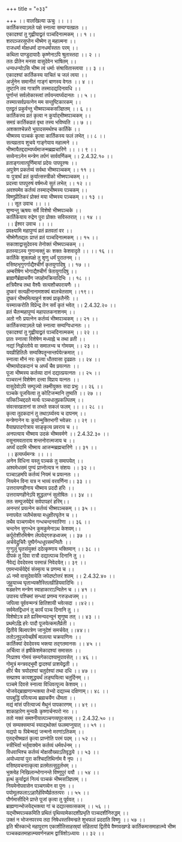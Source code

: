 +++
title = "०३३"

+++
।। वालखिल्या ऊचुः ।। ।।  
कार्तिकस्याऽमले पक्षे स्नात्वा सम्यग्यतव्रतः ।।  
एकादश्यां तु गृह्णीयाद्व्रतं पञ्चदिनात्मकम् ।। १ ।।  
शरपञ्जरसुप्तेन भीष्मेण तु महात्मना ।।  
राजधर्मा मोक्षधर्मा दानधर्मास्ततः परम् ।।  
कथिता पाण्डुदायादैः कृष्णेनाऽपि श्रुतास्तदा ।। २ ।।  
ततः प्रीतेन मनसा वासुदेवेन भाषितम् ।।  
धन्यधन्योऽसि भीष्म त्वं धर्माः संश्रावितास्त्वया ।। ३ ।।  
एकादश्यां कार्तिकस्य याचितं च जलं त्वया ।।  
अर्जुनेन समानीतं गाङ्गं बाणस्य वेगतः ।। ४ ।।  
तुष्टानि तव गात्राणि तस्मादद्यदिनावधि ।।  
पूर्णान्तं सर्वलोकास्त्वां तर्पयन्त्वर्घ्यदानतः ।। ५ ।।  
तस्मात्सर्वप्रयत्नेन मम सन्तुष्टिकारकम् ।।  
एतद्व्रतं प्रकुर्वन्तु भीष्मपञ्चकसञ्ज्ञितम् ।। ६ ।।  
कार्तिकस्य व्रतं कृत्वा न कुर्याद्भीष्मपञ्चकम् ।।  
समग्रं कार्तिकव्रतं वृथा तस्य भविष्यति ।। ७ ।।  
अशक्तश्चेन्नरो भूयादसमर्थश्च कार्तिके ।।  
भीष्मस्य पञ्चकं कृत्वा कार्तिकस्य फलं लभेत् ।। ८ ।।  
सत्यव्रताय शुचये गाङ्गेयाय महात्मने ।।  
भीष्मायैतद्ददाम्यर्घ्यमाजन्मब्रह्मचारिणे ।। ।। ९ ।।  
सव्येनाऽनेन मन्त्रेण तर्पणं सार्ववर्णिकम् ।। 2.4.32.१० ।।  
व्रताङ्गत्वात्पूर्णिमायां प्रदेयः पापपूरुषः ।।  
अपुत्रेण प्रकर्तव्यं सर्वथा भीष्मपञ्चकम् ।। ११ ।।  
यः पुत्रार्थं व्रतं कुर्यात्सस्त्रीको भीष्मपञ्चकम् ।।  
प्रदत्त्वा पापपुरुषं वर्षमध्ये सुतं लभेत् ।। १२ ।।  
अवश्यमेव कर्तव्यं तस्माद्भीष्मस्य पञ्चकम् ।।  
विष्णुप्रीतिकरं प्रोक्तं मया भीष्मस्य पञ्चकम् ।। १३ ।।  
।। सूत उवाच ।। ।।  
शृण्वन्तु ऋषयः सर्वे विशेषो भीष्मपञ्चके ।।  
कार्तिकेयाय रुद्रेण पुरा प्रोक्तः सविस्तरात् ।। १४ ।।  
।। ईश्वर उवाच ।। ।।  
प्रवक्ष्यामि महापुण्यं व्रतं व्रतवतां वर ।।  
भीष्मेणैतद्यतः प्राप्तं व्रतं पञ्चदिनात्मकम् ।। १५ ।।  
सकाशाद्वासुदेवस्य तेनोक्तं भीष्मपञ्चकम् ।।  
व्रतस्याऽस्य गुणान्वक्तुं कः शक्तः केशवादृते ।। ।। १६ ।।  
कार्तिके शुक्लपक्षे तु शृणु धर्मं पुरातनम् ।।  
वसिष्ठभृगुगर्गाद्यैश्चीर्णं कृतयुगादिषु ।। १७ ।।  
अम्बरीषेण भोगाद्यैश्चीर्णं त्रेतायुगादिषु ।।  
ब्राह्मणैर्ब्रह्मचर्येण जपहोमक्रियादिभिः ।। १८ ।।  
क्षत्रियैश्च तथा वैश्यैः सत्यशौचपरायणैः ।।  
दुष्करं सत्यहीनानामशक्यं बालचेतसाम् ।।१९।।  
दुष्करं भीष्ममित्याहुर्न शक्यं प्राकृतैर्नरैः ।।  
यस्मात्करोति विप्रेन्द्र तेन सर्वं कृतं भवेत् ।। 2.4.32.२० ।।  
व्रतं चैतन्महापुण्यं महापातकनाशनम् ।।  
अतो नरैः प्रयत्नेन कर्तव्यं भीष्मपञ्चकम् ।। २१ ।।  
कार्तिकस्याऽमले पक्षे स्नात्वा सम्यग्विधानतः ।।  
एकादश्यां तु गृह्णीयाद्व्रतं पञ्चदिनात्मकम् ।। २२ ।।  
प्रातः स्नात्वा विशेषेण मध्याह्ने च तथा व्रती ।।  
नद्यां निर्झरतोये वा समालभ्य च गोमयम् ।। २३ ।।  
यवव्रीहितिलैः सम्यक्पितॄन्सन्तर्पयेत्क्रमात् ।।  
स्नात्वा मौनं नरः कृत्वा धौतवासा दृढव्रतः ।। २४ ।।  
भीष्मायोदकदानं च अर्घ्यं चैव प्रयत्नतः ।।  
पूजा भीष्मस्य कर्तव्या दानं दद्यात्प्रयत्नतः ।। २५ ।।  
पञ्चरत्नं विशेषेण दत्त्वा विप्राय यत्नतः ।।  
वासुदेवोऽपि सम्पूज्यो लक्ष्मीयुक्तः सदा प्रभुः ।। २६ ।।  
पञ्चके पूजयित्वा तु कोटिजन्मानि तुष्यति ।। २७ ।।  
यत्किञ्चिद्ददते मर्त्यः पञ्चधातुप्रकल्पितम् ।।  
संवत्सरव्रतानां स लभते सकलं फलम् ।। ।। २८ ।।  
कृत्वा तूदकदानं तु तथाऽर्घ्यस्य च दापनम् ।।  
मन्त्रेणानेन यः कुर्यान्मुक्तिभागी भवेन्नरः ।। २९ ।।  
वैयाघ्रपादगोत्राय साङ्कृत्य प्रवराय च ।।  
अनपत्याय भीष्माय उदकं भीष्मवर्मणे ।। 2.4.32.३० ।।  
वसूनामवताराय शन्तनोरात्मजाय च ।।  
अर्घ्यं ददामि भीष्माय आजन्मब्रह्मचारिणे ।। ३१ ।।  
।। इत्यर्घ्यमन्त्रः ।। ।।  
अनेन विधिना यस्तु पञ्चकं तु समापयेत् ।।  
अश्वमेधसमं पुण्यं प्राप्नोत्यत्र न संशयः ।। ३२ ।।  
पञ्चाऽहमपि कर्तव्यं नियमं च प्रयत्नतः ।।  
नियमेन विना यत्र न भाव्यं वरवर्णिना।। ३३ ।।  
उत्तरायणहीनाय भीष्माय प्रददौ हरिः ।।  
उत्तरायणहीनेऽपि शुद्धलग्नं सुतोषितः ।। ३४ ।।  
ततः सम्पूजयेद्देवं सर्वपापहरं हरिम्।।  
अनन्तरं प्रयत्नेन कर्तव्यं भीष्मपञ्चकम् ।। ३५ ।।  
स्नापयेत जलैर्भक्त्या मधुक्षीरघृतेन च ।।  
तथैव पञ्चगव्येन गन्धचन्दनवारिणा ।। ३६ ।।  
चन्दनेन सुगन्धेन कुमकुमेनाऽथ केशवम्।।  
कर्पूरोशीरमिश्रेण लेपयेद्गरुडध्वजम् ।। ३७ ।।  
अर्चयेद्रुचिरैः पुष्पैर्गन्धधूपसमन्वितैः ।।  
गुग्गुलुं घृतसंयुक्तं ददेत्कृष्णाय भक्तिमान् ।। ३८ ।।  
दीपकं तु दिवा रात्रौ दद्यात्पञ्च दिनानि तु ।।  
नैवेद्यं देवदेवस्य परमान्नं निवेदयेत्।। ३९ ।।  
एवमभ्यर्चयेद्देवं संस्मृत्य च प्रणम्य च ।।  
ॐ नमो वासुदेवायेति जपेदष्टोत्तरं शतम् ।। 2.4.32.४० ।।  
जुहुयाच्च घृताभ्यक्तैस्तिलव्रीहियवादिभिः ।।  
षडक्षरेण मन्त्रेण स्वाहाकाराऽन्वितेन च ।। ४१ ।।  
उपास्य पश्चिमां सन्ध्यां प्रणम्य गरुडध्वजम् ।।  
जपित्वा पूर्ववन्मन्त्रं क्षितिशायी भवेत्सदा ।।४२।।  
सर्वमेतद्विधानं तु कार्यं पञ्च दिनानि तु ।।  
विशेषोऽत्र व्रते ह्यस्मिन्यदन्यूनं शृणुष्व तत् ।। ४३ ।।  
प्रथमेऽह्नि हरेः पादौ पूजयेत्कमलैर्व्रती ।।  
द्वितीये बिल्वपत्रेण जानुदेशं समर्चयेत् ।।४४।।  
ततोऽनुपूजयेच्छीर्षं मालत्या चक्रपाणिनः ।।  
कार्तिक्यां देवदेवस्य भक्त्या तद्गतमानसः ।। ४५ ।।  
अर्चित्वा तं हृषीकेशमेकादश्यां समासतः ।।  
निःप्राश्य गोमयं सम्यगेकादश्यामुपावसेत् ।। ४६ ।।  
गोमूत्रं मन्त्रवद्भूमौ द्वादश्यां प्राशयेद्व्रती ।।  
क्षीरं चैव त्रयोदश्यां चतुर्दश्यां तथा दधि ।। ४७ ।।  
सम्प्राश्य कायशुद्ध्यर्थं लङ्घयित्वा चतुर्दिनम् ।।  
पञ्चमे दिवसे स्नात्वा विधिवत्पूज्य केशवम् ।।  
भोजयेद्ब्राह्मणान्भक्त्या तेभ्यो दद्याच्च दक्षिणाम्।। ४८ ।।  
पापबुद्धिं परित्यज्य ब्रह्मचर्येण धीमता ।।  
मद्यं मांसं परित्याज्यं मैथुनं पापकारणम् ।। ४९ ।।  
शाकाहारेण मुन्यन्नैः कृष्णार्चनपरो नरः ।।  
ततो नक्तं समश्नीयात्पञ्चगव्यपुरःसरम् ।। 2.4.32.५० ।।  
एवं सम्यक्समाप्यं स्याद्यथोक्तं फलमाप्नुयात् ।। ५१ ।।  
मद्यपो यः पिबेन्मद्यं जन्मनो मरणांऽतिकम् ।।  
एतद्भीष्मव्रतं कृत्वा प्राप्नोति परमं पदम् ।। ५२ ।।  
स्त्रीभिर्वा भर्तृवाक्येन कर्तव्यं धर्मवर्धनम् ।।  
विधवाभिश्च कर्तव्यं मोक्षसौख्याऽतिवृद्धये ।। ५३ ।।  
अयोध्यायां पुरा कश्चिदतिथिर्नाम वै नृपः ।।  
वसिष्ठवचनात्कृत्वा व्रतमेतत्सुदुर्लभम् ।।  
भुक्त्वेह निखिलान्भोगानन्ते विष्णुपुरं ययौ ।। ५४ ।।  
इत्थं कुर्याद्व्रतं नित्यं पञ्चकं भीष्मसञ्ज्ञितम् ।।  
नियमेनोपवासेन पञ्चगव्येन वा पुनः ।।  
पयोमूलफलाऽऽहारैर्हविष्यैर्व्रततत्परः ।। ५५ ।।  
पौर्णमासीदिने प्राप्ते पूजां कृत्वा तु पूर्ववत् ।।  
ब्राह्मणान्भोजयेद्भक्त्या गां च दद्यात्सवत्सकाम् ।। ५६ ।।  
यद्भीष्मपञ्चकमिति प्रथितं पृथिव्यामेकादशीप्रभृति पञ्चदशीनिरुद्धम् ।।  
उक्तं न भोजनपरस्य तदा निषेधस्तस्मिन्व्रते शुभफलं प्रददाति विष्णुः ।। ५७ ।।  
इति श्रीस्कान्दे महापुराण एकाशीतिसाहस्र्यां संहितायां द्वितीये वैष्णवखण्डे कार्तिकमासमाहात्म्ये भीष्म पञ्चकव्रतमाहात्म्यवर्णनन्नाम द्वात्रिंशोऽध्यायः ।। ३२ ।।